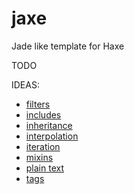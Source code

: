 # jaxe
Jade like template for Haxe

TODO

IDEAS:
- [filters](http://jade-lang.com/reference/filters/)
- [includes](http://jade-lang.com/reference/includes/)
- [inheritance](http://jade-lang.com/reference/inheritance/)
- [interpolation](http://jade-lang.com/reference/interpolation/)
- [iteration](http://jade-lang.com/reference/iteration/)
- [mixins](http://jade-lang.com/reference/mixins/)
- [plain text](http://jade-lang.com/reference/plain-text/)
- [tags](http://jade-lang.com/reference/tags/)
